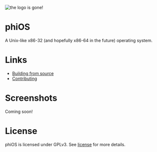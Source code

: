 ![the logo is gone!](https://github.com/synthels/phiOS/blob/master/.github/banner.png)
# phiOS
A Unix-like x86-32 (and hopefully x86-64 in the future) operating system.

# Links
* [Building from source](https://github.com/synthels/phiOS/blob/master/building.md)
* [Contributing](https://github.com/synthels/phiOS/blob/master/contributing.md)

# Screenshots
Coming soon!

# License
phiOS is licensed under GPLv3. See [license](https://github.com/synthels/phiOS/blob/master/license) for more details.
